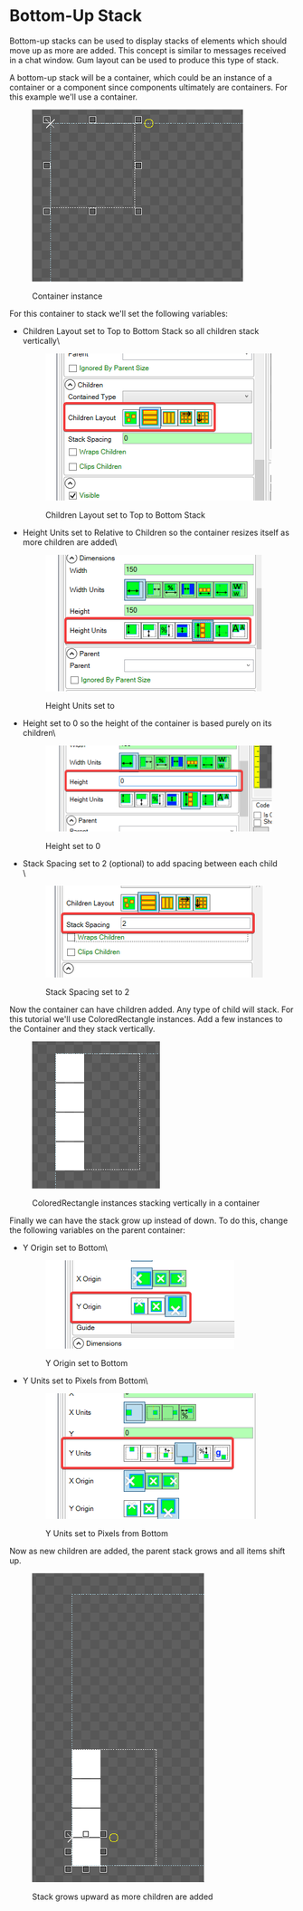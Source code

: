 # Bottom-Up Stack

Bottom-up stacks can be used to display stacks of elements which should move up as more are added. This concept is similar to messages received in a chat window. Gum layout can be used to produce this type of stack.

A bottom-up stack will be a container, which could be an instance of a container or a component since components ultimately are containers. For this example we'll use a container.

<figure><img src="../.gitbook/assets/image (3) (1) (1) (1) (1).png" alt=""><figcaption><p>Container instance</p></figcaption></figure>

For this container to stack we'll set the following variables:

*   Children Layout set to Top to Bottom Stack so all children stack vertically\


    <figure><img src="../.gitbook/assets/image (1) (1) (1) (1) (1) (1) (1) (1) (1) (1) (1) (1) (1) (1) (1) (1) (1) (1) (1) (1).png" alt=""><figcaption><p>Children Layout set to Top to Bottom Stack</p></figcaption></figure>
*   Height Units set to Relative to Children so the container resizes itself as more children are added\


    <figure><img src="../.gitbook/assets/image (2) (1) (1) (1) (1) (1) (1) (1) (1) (1) (1) (1) (1).png" alt=""><figcaption><p>Height Units set to </p></figcaption></figure>
*   Height set to 0 so the height of the container is based purely on its children\


    <figure><img src="../.gitbook/assets/image (3) (1) (1) (1) (1) (1).png" alt=""><figcaption><p>Height set to 0</p></figcaption></figure>
*   Stack Spacing set to 2 (optional) to add spacing between each child\
    \


    <figure><img src="../.gitbook/assets/image (4) (1) (1) (1).png" alt=""><figcaption><p>Stack Spacing set to 2</p></figcaption></figure>

Now the container can have children added. Any type of child will stack. For this tutorial we'll use ColoredRectangle instances. Add a few instances to the Container and they stack vertically.

<figure><img src="../.gitbook/assets/image (5) (1) (1).png" alt=""><figcaption><p>ColoredRectangle instances stacking vertically in a container</p></figcaption></figure>

Finally we can have the stack grow up instead of down.  To do this, change the following variables on the parent container:

*   Y Origin set to Bottom\


    <figure><img src="../.gitbook/assets/image (6) (1) (1).png" alt=""><figcaption><p>Y Origin set to Bottom</p></figcaption></figure>
*   Y Units set to Pixels from Bottom\


    <figure><img src="../.gitbook/assets/image (7) (1) (1).png" alt=""><figcaption><p>Y Units set to Pixels from Bottom</p></figcaption></figure>

Now as new children are added, the parent stack grows and all items shift up.

<figure><img src="../.gitbook/assets/08_21_40_58.gif" alt=""><figcaption><p>Stack grows upward as more children are added</p></figcaption></figure>


